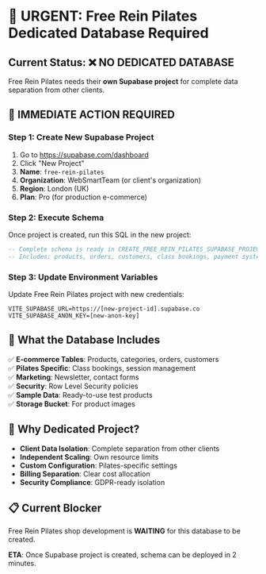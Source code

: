 # 🚨 URGENT: Free Rein Pilates Dedicated Database Required

## Current Status: ❌ NO DEDICATED DATABASE

Free Rein Pilates needs their **own Supabase project** for complete data separation from other clients.

## 🎯 **IMMEDIATE ACTION REQUIRED**

### **Step 1: Create New Supabase Project**
1. Go to https://supabase.com/dashboard
2. Click "New Project"
3. **Name**: `free-rein-pilates`
4. **Organization**: WebSmartTeam (or client's organization)
5. **Region**: London (UK)
6. **Plan**: Pro (for production e-commerce)

### **Step 2: Execute Schema**
Once project is created, run this SQL in the new project:
```sql
-- Complete schema is ready in CREATE_FREE_REIN_PILATES_SUPABASE_PROJECT.sql
-- Includes: products, orders, customers, class bookings, payment system
```

### **Step 3: Update Environment Variables**
Update Free Rein Pilates project with new credentials:
```env
VITE_SUPABASE_URL=https://[new-project-id].supabase.co
VITE_SUPABASE_ANON_KEY=[new-anon-key]
```

## 🏪 **What the Database Includes**

✅ **E-commerce Tables**: Products, categories, orders, customers  
✅ **Pilates Specific**: Class bookings, session management  
✅ **Marketing**: Newsletter, contact forms  
✅ **Security**: Row Level Security policies  
✅ **Sample Data**: Ready-to-use test products  
✅ **Storage Bucket**: For product images  

## 🚨 **Why Dedicated Project?**

- **Client Data Isolation**: Complete separation from other clients
- **Independent Scaling**: Own resource limits  
- **Custom Configuration**: Pilates-specific settings
- **Billing Separation**: Clear cost allocation
- **Security Compliance**: GDPR-ready isolation

## 📋 **Current Blocker**
Free Rein Pilates shop development is **WAITING** for this database to be created.

**ETA**: Once Supabase project is created, schema can be deployed in 2 minutes.